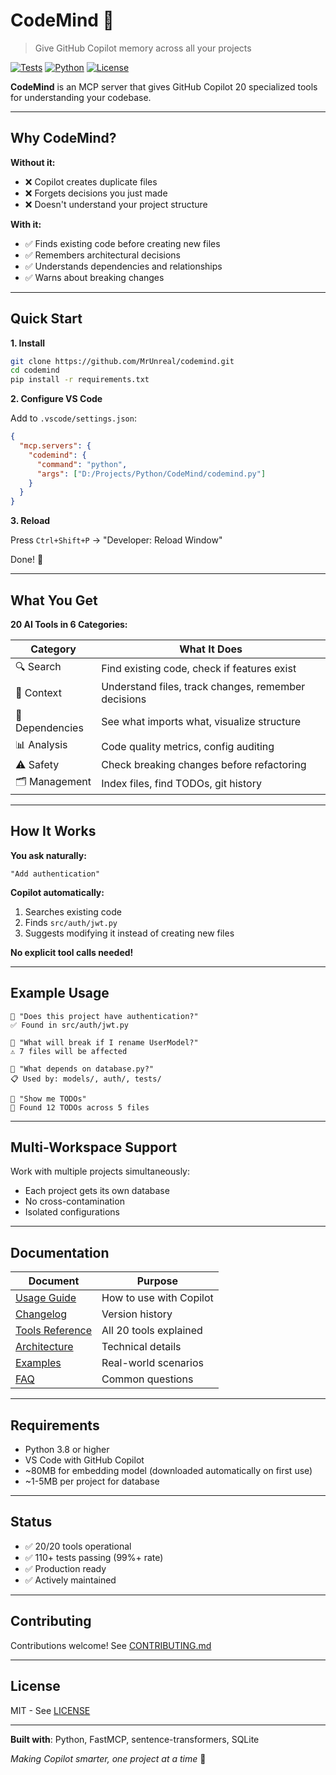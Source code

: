 ﻿# CodeMind 🧠

> Give GitHub Copilot memory across all your projects

[![Tests](https://img.shields.io/badge/tests-110%2B%20passing-brightgreen)](https://github.com/MrUnreal/codemind/actions) [![Python](https://img.shields.io/badge/python-3.8%2B-blue)](https://www.python.org/downloads/) [![License](https://img.shields.io/badge/license-MIT-blue)](LICENSE)

**CodeMind** is an MCP server that gives GitHub Copilot 20 specialized tools for understanding your codebase.

<!-- mcp-name: io.github.mrunreal/codemind -->

---

## Why CodeMind?

**Without it:**
- ❌ Copilot creates duplicate files
- ❌ Forgets decisions you just made
- ❌ Doesn't understand your project structure

**With it:**
- ✅ Finds existing code before creating new files
- ✅ Remembers architectural decisions
- ✅ Understands dependencies and relationships
- ✅ Warns about breaking changes

---

## Quick Start

**1. Install**
```bash
git clone https://github.com/MrUnreal/codemind.git
cd codemind
pip install -r requirements.txt
```

**2. Configure VS Code**

Add to `.vscode/settings.json`:
```json
{
  "mcp.servers": {
    "codemind": {
      "command": "python",
      "args": ["D:/Projects/Python/CodeMind/codemind.py"]
    }
  }
}
```

**3. Reload**

Press `Ctrl+Shift+P` → "Developer: Reload Window"

Done! 🎉

---

## What You Get

**20 AI Tools in 6 Categories:**

| Category | What It Does |
|----------|-------------|
| 🔍 Search | Find existing code, check if features exist |
| 📝 Context | Understand files, track changes, remember decisions |
| 🔗 Dependencies | See what imports what, visualize structure |
| 📊 Analysis | Code quality metrics, config auditing |
| ⚠️ Safety | Check breaking changes before refactoring |
| 🗂️ Management | Index files, find TODOs, git history |

---

## How It Works

**You ask naturally:**
```
"Add authentication"
```

**Copilot automatically:**
1. Searches existing code
2. Finds `src/auth/jwt.py`
3. Suggests modifying it instead of creating new files

**No explicit tool calls needed!**

---

## Example Usage

```
💬 "Does this project have authentication?"
✅ Found in src/auth/jwt.py

💬 "What will break if I rename UserModel?"
⚠️ 7 files will be affected

💬 "What depends on database.py?"
📋 Used by: models/, auth/, tests/

💬 "Show me TODOs"
📝 Found 12 TODOs across 5 files
```

---

## Multi-Workspace Support

Work with multiple projects simultaneously:
- Each project gets its own database
- No cross-contamination
- Isolated configurations

---

## Documentation

| Document | Purpose |
|----------|---------|
| [Usage Guide](USAGE_GUIDE.md) | How to use with Copilot |
| [Changelog](CHANGELOG.md) | Version history |
| [Tools Reference](docs/TOOLS.md) | All 20 tools explained |
| [Architecture](docs/ARCHITECTURE.md) | Technical details |
| [Examples](docs/EXAMPLES.md) | Real-world scenarios |
| [FAQ](docs/FAQ.md) | Common questions |

---

## Requirements

- Python 3.8 or higher
- VS Code with GitHub Copilot
- ~80MB for embedding model (downloaded automatically on first use)
- ~1-5MB per project for database

---

## Status

- ✅ 20/20 tools operational
- ✅ 110+ tests passing (99%+ rate)
- ✅ Production ready
- ✅ Actively maintained

---

## Contributing

Contributions welcome! See [CONTRIBUTING.md](CONTRIBUTING.md)

---

## License

MIT - See [LICENSE](LICENSE)

---

**Built with**: Python, FastMCP, sentence-transformers, SQLite

*Making Copilot smarter, one project at a time* 🚀

